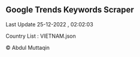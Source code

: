 

## Google Trends Keywords Scraper 
 
Last Update 25-12-2022 , 02:02:03

Country List :
VIETNAM.json



© Abdul Muttaqin 
